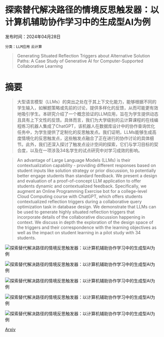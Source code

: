 # 探索替代解决路径的情境反思触发器：以计算机辅助协作学习中的生成型AI为例

发布时间：2024年04月28日

`分类：LLM应用` `云计算`

> Generating Situated Reflection Triggers about Alternative Solution Paths: A Case Study of Generative AI for Computer-Supported Collaborative Learning

# 摘要

> 大型语言模型（LLMs）的突出之处在于其上下文化能力，能够根据不同的学生输入，如解题策略或先前的讨论，提供多样化的反馈，从而可能更有效地吸引学生。本研究介绍了一个概念验证的LLM应用，旨在为学生提供动态且具有上下文性的反馈。具体而言，我们为大学级别的云计算课程的在线编程练习机器人集成了ChatGPT，该机器人在数据库设计中的协作查询优化任务中，为学生提供了定制化的反思触发点。我们证明，LLMs能够生成高度情境化的反思触发点，这些触发点融合了正在进行的协作讨论的具体细节。此外，我们还深入探讨了触发点设计空间的探索，它们与学习目标的契合度，以及在一项涉及34名学生的试点研究中对学习成效的影响。

> An advantage of Large Language Models (LLMs) is their contextualization capability - providing different responses based on student inputs like solution strategy or prior discussion, to potentially better engage students than standard feedback. We present a design and evaluation of a proof-of-concept LLM application to offer students dynamic and contextualized feedback. Specifically, we augment an Online Programming Exercise bot for a college-level Cloud Computing course with ChatGPT, which offers students contextualized reflection triggers during a collaborative query optimization task in database design. We demonstrate that LLMs can be used to generate highly situated reflection triggers that incorporate details of the collaborative discussion happening in context. We discuss in depth the exploration of the design space of the triggers and their correspondence with the learning objectives as well as the impact on student learning in a pilot study with 34 students.

![探索替代解决路径的情境反思触发器：以计算机辅助协作学习中的生成型AI为例](../../..//opt/data/Projects/HuggingArxiv/paper_images/2404.18262/Demonstration_of_Intervention.png)

![探索替代解决路径的情境反思触发器：以计算机辅助协作学习中的生成型AI为例](../../..//opt/data/Projects/HuggingArxiv/paper_images/2404.18262/timestamp_analysis_plot.png)

![探索替代解决路径的情境反思触发器：以计算机辅助协作学习中的生成型AI为例](../../..//opt/data/Projects/HuggingArxiv/paper_images/2404.18262/activity_architecture.png)

![探索替代解决路径的情境反思触发器：以计算机辅助协作学习中的生成型AI为例](../../..//opt/data/Projects/HuggingArxiv/paper_images/2404.18262/pre_test_scores.png)

![探索替代解决路径的情境反思触发器：以计算机辅助协作学习中的生成型AI为例](../../..//opt/data/Projects/HuggingArxiv/paper_images/2404.18262/post_test_scores_.png)

[Arxiv](https://arxiv.org/abs/2404.18262)